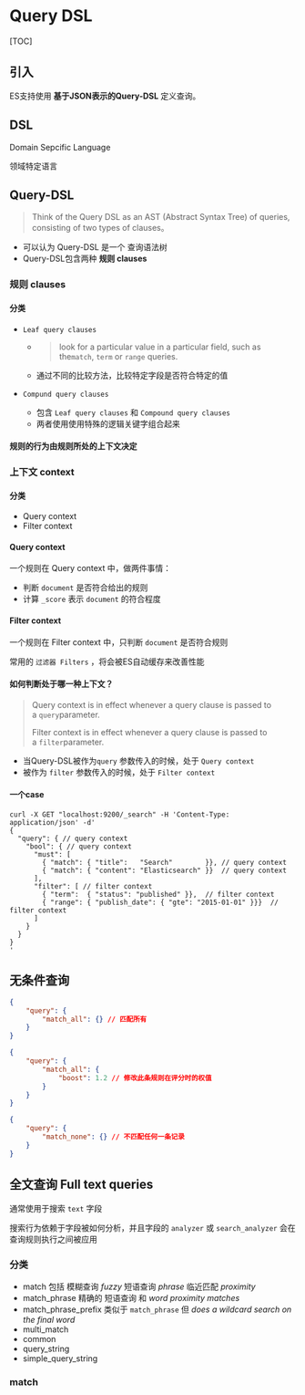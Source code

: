 # Query DSL

[TOC]

## 引入

ES支持使用 **基于JSON表示的Query-DSL** 定义查询。

## DSL

Domain Sepcific Language

领域特定语言

## Query-DSL

> Think of the Query DSL as an AST (Abstract Syntax Tree) of queries, consisting of two types of clauses。

- 可以认为 Query-DSL 是一个 查询语法树
- Query-DSL包含两种 **规则 clauses**

### 规则 clauses

#### 分类

- `Leaf query clauses`

  - > look for a particular value in a particular field, such as the`match`, `term` or `range` queries. 

  - 通过不同的比较方法，比较特定字段是否符合特定的值

- `Compund query clauses`

  - 包含 `Leaf query clauses` 和 `Compound query clauses`
  - 两者使用使用特殊的逻辑关键字组合起来

#### 规则的行为由规则所处的上下文决定

### 上下文 context

#### 分类

- Query context
- Filter context

#### Query context

一个规则在 Query context 中，做两件事情：

- 判断 `document` 是否符合给出的规则
- 计算 `_score` 表示 `document` 的符合程度

#### Filter context

一个规则在 Filter context 中，只判断 `document` 是否符合规则

常用的 `过滤器 Filters` ，将会被ES自动缓存来改善性能

#### 如何判断处于哪一种上下文？

> Query context is in effect whenever a query clause is passed to a `query`parameter.
>
> Filter context is in effect whenever a query clause is passed to a `filter`parameter.

- 当Query-DSL被作为`query` 参数传入的时候，处于 `Query context`
- 被作为 `filter` 参数传入的时候，处于 `Filter context`

#### 一个case

```shell
curl -X GET "localhost:9200/_search" -H 'Content-Type: application/json' -d'
{
  "query": { // query context
    "bool": { // query context
      "must": [
        { "match": { "title":   "Search"        }}, // query context
        { "match": { "content": "Elasticsearch" }}  // query context
      ],
      "filter": [ // filter context
        { "term":  { "status": "published" }},  // filter context
        { "range": { "publish_date": { "gte": "2015-01-01" }}}  // filter context
      ]
    }
  }
}
'
```

## 无条件查询

``` json
{
    "query": {
        "match_all": {} // 匹配所有
    }
}

```

``` json
{
    "query": {
        "match_all": {
            "boost": 1.2 // 修改此条规则在评分时的权值
        }
    }
}
```

``` json
{
    "query": {
        "match_none": {} // 不匹配任何一条记录
    }
}
```



## 全文查询 Full text queries

通常使用于搜索 `text` 字段

搜索行为依赖于字段被如何分析，并且字段的 `analyzer` 或 `search_analyzer` 会在查询规则执行之间被应用

### 分类

- match 包括 模糊查询 *fuzzy* 短语查询 *phrase* 临近匹配 *proximity*
- match_phrase 精确的 短语查询 和 *word proximity matches*
- match_phrase_prefix 类似于 `match_phrase` 但 *does a wildcard search on the final word*
- multi_match
- common
- query_string
- simple_query_string

### match

